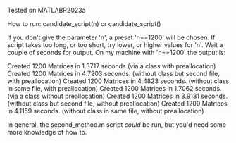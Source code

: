 Tested on MATLABR2023a

How to run:
candidate_script(n) or candidate_script()

If you don't give the parameter 'n', a preset 'n==1200' will be chosen. If script takes too long, or too short, try lower, or higher values for 'n'.
Wait a couple of seconds for output. On my machine with 'n==1200' the output is:


Created 1200 Matrices in 1.3717 seconds.(via a class with preallocation)
Created 1200 Matrices in 4.7203 seconds. (without class but second file, with preallocation)
Created 1200 Matrices in 4.4823 seconds. (without class in same file, with preallocation)
Created 1200 Matrices in 1.7062 seconds.(via a class without preallocation)
Created 1200 Matrices in 3.9131 seconds. (without class but second file, without preallocation)
Created 1200 Matrices in 4.1159 seconds. (without class in same file, without preallocation)






In general, the second_method.m script _could_ be run, but you'd need some more knowledge of how to.

